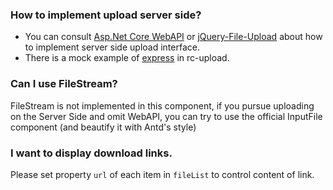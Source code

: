 ﻿### How to implement upload server side?

- You can consult [Asp.Net Core WebAPI](https://github.com/ant-design-blazor/ant-design-blazor/discussions/2149) or [jQuery-File-Upload](https://github.com/blueimp/jQuery-File-Upload/wiki#server-side) about how to implement server side upload interface.
- There is a mock example of [express](https://github.com/react-component/upload/blob/master/server.js) in rc-upload.
 
### Can I use FileStream?

FileStream is not implemented in this component, if you pursue uploading on the Server Side and omit WebAPI, you can try to use the official InputFile component (and beautify it with Antd's style)

### I want to display download links.

Please set property `url` of each item in `fileList` to control content of link.